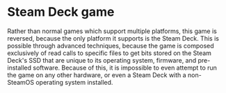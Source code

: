 # Steam Deck game

Rather than normal games which support multiple platforms, this game is reversed, because the only platform it supports is the Steam Deck.
This is possible through advanced techniques, because the game is composed exclusively of read calls to specific files to get bits stored on the Steam Deck's SSD that are unique to its operating system, firmware, and pre-installed software.
Because of this, it is impossible to even attempt to run the game on any other hardware, or even a Steam Deck with a non-SteamOS operating system installed.
